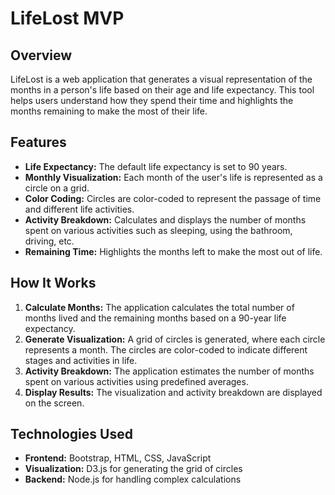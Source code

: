 # LifeLost MVP

## Overview

LifeLost is a web application that generates a visual representation of the months in a person's life based on their age and life expectancy. This tool helps users understand how they spend their time and highlights the months remaining to make the most of their life.

## Features

- **Life Expectancy:** The default life expectancy is set to 90 years.
- **Monthly Visualization:** Each month of the user's life is represented as a circle on a grid.
- **Color Coding:** Circles are color-coded to represent the passage of time and different life activities.
- **Activity Breakdown:** Calculates and displays the number of months spent on various activities such as sleeping, using the bathroom, driving, etc.
- **Remaining Time:** Highlights the months left to make the most out of life.

## How It Works

1. **Calculate Months:** The application calculates the total number of months lived and the remaining months based on a 90-year life expectancy.
2. **Generate Visualization:** A grid of circles is generated, where each circle represents a month. The circles are color-coded to indicate different stages and activities in life.
3. **Activity Breakdown:** The application estimates the number of months spent on various activities using predefined averages.
4. **Display Results:** The visualization and activity breakdown are displayed on the screen.

## Technologies Used

- **Frontend:** Bootstrap, HTML, CSS, JavaScript
- **Visualization:** D3.js for generating the grid of circles
- **Backend:** Node.js for handling complex calculations

